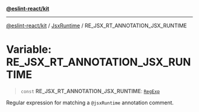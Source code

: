 [**@eslint-react/kit**](../../../../README.md)

***

[@eslint-react/kit](../../../../README.md) / [JsxRuntime](../README.md) / RE\_JSX\_RT\_ANNOTATION\_JSX\_RUNTIME

# Variable: RE\_JSX\_RT\_ANNOTATION\_JSX\_RUNTIME

> `const` **RE\_JSX\_RT\_ANNOTATION\_JSX\_RUNTIME**: [`RegExp`](https://developer.mozilla.org/docs/Web/JavaScript/Reference/Global_Objects/RegExp)

Regular expression for matching a `@jsxRuntime` annotation comment.
